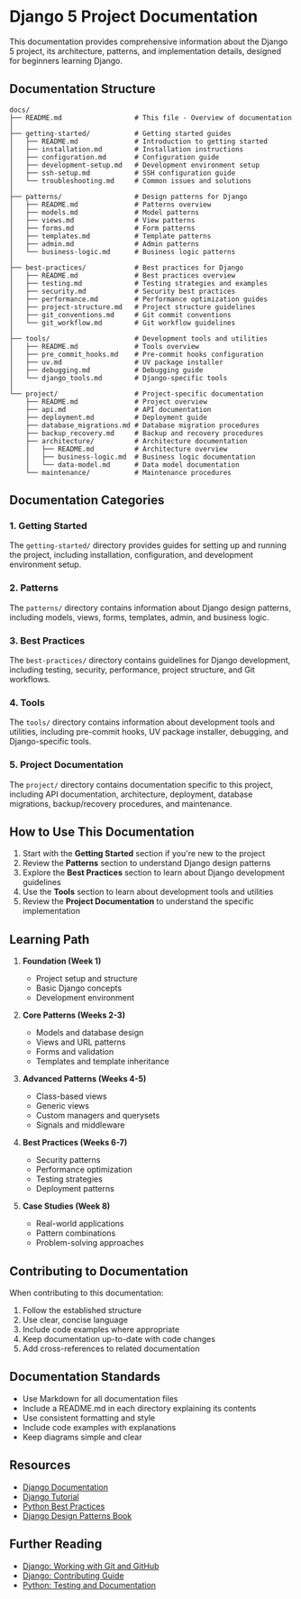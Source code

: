 # Django 5 Project Documentation

This documentation provides comprehensive information about the Django 5 project, its architecture, patterns, and implementation details, designed for beginners learning Django.

## Documentation Structure

```
docs/
├── README.md                  # This file - Overview of documentation
│
├── getting-started/           # Getting started guides
│   ├── README.md              # Introduction to getting started
│   ├── installation.md        # Installation instructions
│   ├── configuration.md       # Configuration guide
│   ├── development-setup.md   # Development environment setup
│   ├── ssh-setup.md           # SSH configuration guide
│   └── troubleshooting.md     # Common issues and solutions
│
├── patterns/                  # Design patterns for Django
│   ├── README.md              # Patterns overview
│   ├── models.md              # Model patterns
│   ├── views.md               # View patterns
│   ├── forms.md               # Form patterns
│   ├── templates.md           # Template patterns
│   ├── admin.md               # Admin patterns
│   └── business-logic.md      # Business logic patterns
│
├── best-practices/            # Best practices for Django
│   ├── README.md              # Best practices overview
│   ├── testing.md             # Testing strategies and examples
│   ├── security.md            # Security best practices
│   ├── performance.md         # Performance optimization guides
│   ├── project-structure.md   # Project structure guidelines
│   ├── git_conventions.md     # Git commit conventions
│   └── git_workflow.md        # Git workflow guidelines
│
├── tools/                     # Development tools and utilities
│   ├── README.md              # Tools overview
│   ├── pre_commit_hooks.md    # Pre-commit hooks configuration
│   ├── uv.md                  # UV package installer
│   ├── debugging.md           # Debugging guide
│   └── django_tools.md        # Django-specific tools
│
└── project/                   # Project-specific documentation
    ├── README.md              # Project overview
    ├── api.md                 # API documentation
    ├── deployment.md          # Deployment guide
    ├── database_migrations.md # Database migration procedures
    ├── backup_recovery.md     # Backup and recovery procedures
    ├── architecture/          # Architecture documentation
    │   ├── README.md          # Architecture overview
    │   ├── business-logic.md  # Business logic documentation
    │   └── data-model.md      # Data model documentation
    └── maintenance/           # Maintenance procedures
```

## Documentation Categories

### 1. Getting Started
The `getting-started/` directory provides guides for setting up and running the project, including installation, configuration, and development environment setup.

### 2. Patterns
The `patterns/` directory contains information about Django design patterns, including models, views, forms, templates, admin, and business logic.

### 3. Best Practices
The `best-practices/` directory contains guidelines for Django development, including testing, security, performance, project structure, and Git workflows.

### 4. Tools
The `tools/` directory contains information about development tools and utilities, including pre-commit hooks, UV package installer, debugging, and Django-specific tools.

### 5. Project Documentation
The `project/` directory contains documentation specific to this project, including API documentation, architecture, deployment, database migrations, backup/recovery procedures, and maintenance.

## How to Use This Documentation

1. Start with the **Getting Started** section if you're new to the project
2. Review the **Patterns** section to understand Django design patterns
3. Explore the **Best Practices** section to learn about Django development guidelines
4. Use the **Tools** section to learn about development tools and utilities
5. Review the **Project Documentation** to understand the specific implementation

## Learning Path

1. **Foundation (Week 1)**
   - Project setup and structure
   - Basic Django concepts
   - Development environment

2. **Core Patterns (Weeks 2-3)**
   - Models and database design
   - Views and URL patterns
   - Forms and validation
   - Templates and template inheritance

3. **Advanced Patterns (Weeks 4-5)**
   - Class-based views
   - Generic views
   - Custom managers and querysets
   - Signals and middleware

4. **Best Practices (Weeks 6-7)**
   - Security patterns
   - Performance optimization
   - Testing strategies
   - Deployment patterns

5. **Case Studies (Week 8)**
   - Real-world applications
   - Pattern combinations
   - Problem-solving approaches

## Contributing to Documentation

When contributing to this documentation:

1. Follow the established structure
2. Use clear, concise language
3. Include code examples where appropriate
4. Keep documentation up-to-date with code changes
5. Add cross-references to related documentation

## Documentation Standards

- Use Markdown for all documentation files
- Include a README.md in each directory explaining its contents
- Use consistent formatting and style
- Include code examples with explanations
- Keep diagrams simple and clear

## Resources

- [Django Documentation](https://docs.djangoproject.com/)
- [Django Tutorial](https://docs.djangoproject.com/en/stable/intro/tutorial01/)
- [Python Best Practices](https://docs.python-guide.org/)
- [Django Design Patterns Book](https://www.packtpub.com/product/django-design-patterns-and-best-practices/9781783986644)

## Further Reading

- [Django: Working with Git and GitHub](https://docs.djangoproject.com/en/4.2/internals/contributing/writing-code/working-with-git/)
- [Django: Contributing Guide](https://docs.djangoproject.com/en/4.2/intro/contributing/)
- [Python: Testing and Documentation](https://docs.python.org/3/faq/library.html) 